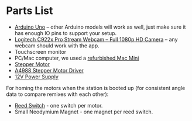 # Parts List

- [Arduino Uno](https://www.amazon.com/Arduino-A000066-ARDUINO-UNO-R3/dp/B008GRTSV6/) – other Arduino models will work as well, just make sure it has enough IO pins to support your setup.
- [Logitech C922x Pro Stream Webcam – Full 1080p HD Camera](https://www.amazon.com/Logitech-C922x-Pro-Stream-Webcam/dp/B01LXCDPPK/) – any webcam should work with the app.
- Touchscreen monitor
- PC/Mac computer, we used a [refurbished Mac Mini](https://www.amazon.com/Apple-MGEM2LL-LPDDR3-Desktop-Refurbished/dp/B018FD0LO8/)
- [Stepper Motor](https://www.amazon.com/STEPPERONLINE-Stepper-Bipolar-42x42x20mm-Exturder/dp/B091YDBK1S/)
- [A4988 Stepper Motor Driver](https://www.amazon.com/HiLetgo-Stepstick-Stepper-Printer-Compatible/dp/B07BND65C8/)
- [12V Power Supply](https://www.amazon.com/ALITOVE-Adapter-Converter-100-240V-5-5x2-1mm/dp/B01GEA8PQA/)

For homing the motors when the station is booted up (for consistent angle data to compare remixes with each other):
- [Reed Switch](https://www.amazon.com/BQLZR-Cylindrical-Plastic-Proximity-Magnetic/dp/B00EQ20A30) - one switch per motor.
- Small Neodymium Magnet - one magnet per reed switch.